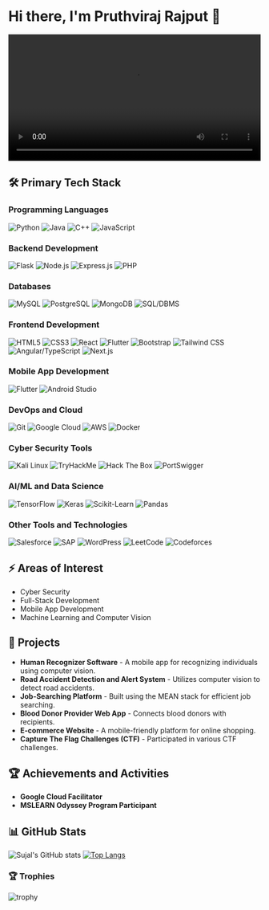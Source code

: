# Hi there, I'm Pruthviraj Rajput 👋
<p align="center">
  <video align="center" loop width=100% src="https://github.com/Sujalsinh12345/Sujalsinh12345/assets/91388825/32ba355f-583d-4e99-ba1d-364e51bc0bd6"></video> 
</p>

## 🛠 Primary Tech Stack

### Programming Languages
![Python](https://img.shields.io/badge/Python-FFD43B?style=for-the-badge&logo=python&logoColor=blue)
![Java](https://img.shields.io/badge/Java-007396?style=for-the-badge&logo=java&logoColor=white)
![C++](https://img.shields.io/badge/C++-00599C?style=for-the-badge&logo=cplusplus&logoColor=white)
![JavaScript](https://img.shields.io/badge/JavaScript-F7DF1E?style=for-the-badge&logo=javascript&logoColor=black)

### Backend Development
![Flask](https://img.shields.io/badge/Flask-000000?style=for-the-badge&logo=flask&logoColor=white)
![Node.js](https://img.shields.io/badge/Node.js-339933?style=for-the-badge&logo=nodedotjs&logoColor=white) 
![Express.js](https://img.shields.io/badge/Express.js-000000?style=for-the-badge&logo=express&logoColor=white)
![PHP](https://img.shields.io/badge/PHP-777BB4?style=for-the-badge&logo=php&logoColor=white)

### Databases
![MySQL](https://img.shields.io/badge/MySQL-4479A1?style=for-the-badge&logo=mysql&logoColor=white)
![PostgreSQL](https://img.shields.io/badge/PostgreSQL-336791?style=for-the-badge&logo=postgresql&logoColor=white)
![MongoDB](https://img.shields.io/badge/MongoDB-4EA94B?style=for-the-badge&logo=mongodb&logoColor=white)
![SQL/DBMS](https://img.shields.io/badge/SQL-005C84?style=for-the-badge&logo=database&logoColor=white)

### Frontend Development
![HTML5](https://img.shields.io/badge/HTML5-E34F26?style=for-the-badge&logo=html5&logoColor=white) 
![CSS3](https://img.shields.io/badge/CSS3-1572B6?style=for-the-badge&logo=css3&logoColor=white)
![React](https://img.shields.io/badge/React-20232A?style=for-the-badge&logo=react&logoColor=61DAFB)
![Flutter](https://img.shields.io/badge/Flutter-02569B?style=for-the-badge&logo=flutter&logoColor=white) 
![Bootstrap](https://img.shields.io/badge/Bootstrap-563D7C?style=for-the-badge&logo=bootstrap&logoColor=white) 
![Tailwind CSS](https://img.shields.io/badge/Tailwind_CSS-38B2AC?style=for-the-badge&logo=tailwind-css&logoColor=white)
![Angular/TypeScript](https://img.shields.io/badge/Angular_TypeScript-DD0031?style=for-the-badge&logo=angular&logoColor=white)
![Next.js](https://img.shields.io/badge/Next.js-000000?style=for-the-badge&logo=nextdotjs&logoColor=white)

### Mobile App Development
![Flutter](https://img.shields.io/badge/Flutter-02569B?style=for-the-badge&logo=flutter&logoColor=white)
![Android Studio](https://img.shields.io/badge/Android_Studio-3DDC84?style=for-the-badge&logo=android-studio&logoColor=white)

### DevOps and Cloud
![Git](https://img.shields.io/badge/Git-F05032?style=for-the-badge&logo=git&logoColor=white)
![Google Cloud](https://img.shields.io/badge/Google_Cloud-4285F4?style=for-the-badge&logo=google-cloud&logoColor=white)
![AWS](https://img.shields.io/badge/Amazon_AWS-232F3E?style=for-the-badge&logo=amazon-aws&logoColor=white)
![Docker](https://img.shields.io/badge/Docker-2496ED?style=for-the-badge&logo=docker&logoColor=white)

### Cyber Security Tools
![Kali Linux](https://img.shields.io/badge/Kali_Linux-557C94?style=for-the-badge&logo=kalilinux&logoColor=white)
![TryHackMe](https://img.shields.io/badge/TryHackMe-212C42?style=for-the-badge&logo=tryhackme&logoColor=white)
![Hack The Box](https://img.shields.io/badge/Hack_The_Box-9FEF00?style=for-the-badge&logo=hack-the-box&logoColor=black)
![PortSwigger](https://img.shields.io/badge/PortSwigger-B70000?style=for-the-badge&logo=portswigger&logoColor=white)

### AI/ML and Data Science
![TensorFlow](https://img.shields.io/badge/TensorFlow-FF6F00?style=for-the-badge&logo=tensorflow&logoColor=white)
![Keras](https://img.shields.io/badge/Keras-D00000?style=for-the-badge&logo=keras&logoColor=white)
![Scikit-Learn](https://img.shields.io/badge/Scikit_Learn-F7931E?style=for-the-badge&logo=scikit-learn&logoColor=white)
![Pandas](https://img.shields.io/badge/Pandas-150458?style=for-the-badge&logo=pandas&logoColor=white)

### Other Tools and Technologies
![Salesforce](https://img.shields.io/badge/Salesforce-00A1E0?style=for-the-badge&logo=salesforce&logoColor=white)
![SAP](https://img.shields.io/badge/SAP-0FAAFF?style=for-the-badge&logo=sap&logoColor=white) 
![WordPress](https://img.shields.io/badge/WordPress-21759B?style=for-the-badge&logo=wordpress&logoColor=white)
![LeetCode](https://img.shields.io/badge/LeetCode-FFA116?style=for-the-badge&logo=leetcode&logoColor=white)
![Codeforces](https://img.shields.io/badge/Codeforces-1F8ACB?style=for-the-badge&logo=codeforces&logoColor=white)

## ⚡ Areas of Interest
- Cyber Security
- Full-Stack Development
- Mobile App Development
- Machine Learning and Computer Vision

## 🌟 Projects
- **Human Recognizer Software** - A mobile app for recognizing individuals using computer vision.
- **Road Accident Detection and Alert System** - Utilizes computer vision to detect road accidents.
- **Job-Searching Platform** - Built using the MEAN stack for efficient job searching.
- **Blood Donor Provider Web App** - Connects blood donors with recipients.
- **E-commerce Website** - A mobile-friendly platform for online shopping.
- **Capture The Flag Challenges (CTF)** - Participated in various CTF challenges.

## 🏆 Achievements and Activities
- **Google Cloud Facilitator**
- **MSLEARN Odyssey Program Participant**

## 📊 GitHub Stats

![Sujal's GitHub stats](https://github-readme-stats.vercel.app/api?username=pruthviraj-rajput&show_icons=true&theme=radical)
[![Top Langs](https://github-readme-stats.vercel.app/api/top-langs/?username=pruthviraj-rajput&layout=compact&theme=radical)](https://github.com/anuraghazra/github-readme-stats)

### 🏆 Trophies
![trophy](https://github-profile-trophy.vercel.app/?username=pruthviraj-rajput&theme=onedark)
